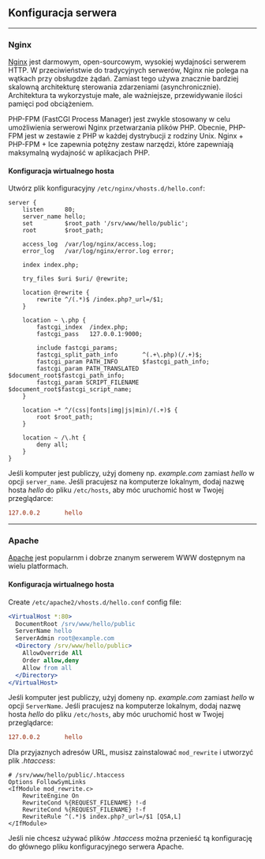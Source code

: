 ## Konfiguracja serwera
***
### Nginx
[Nginx](http://nginx.org) jest darmowym, open-sourcowym, wysokiej wydajności serwerem HTTP. W przeciwieństwie do tradycyjnych serwerów, Nginx nie polega na wątkach przy obsługdze żądań. Zamiast tego używa znacznie bardziej skalowną architekturę sterowania zdarzeniami (asynchronicznie). Architektura ta wykorzystuje małe, ale ważniejsze, przewidywanie ilości pamięci pod obciążeniem.

PHP-FPM (FastCGI Process Manager) jest zwykle stosowany w celu umożliwienia serwerowi Nginx przetwarzania plików PHP. Obecnie, PHP-FPM jest w zestawie z PHP w każdej dystrybucji z rodziny Unix. Nginx + PHP-FPM + Ice zapewnia potężny zestaw narzędzi, które zapewniają maksymalną wydajność w aplikacjach PHP.

#### Konfiguracja wirtualnego hosta
Utwórz plik konfiguracyjny `/etc/nginx/vhosts.d/hello.conf`:
```
server {
    listen      80;
    server_name hello;
    set         $root_path '/srv/www/hello/public';
    root        $root_path;

    access_log  /var/log/nginx/access.log;
    error_log   /var/log/nginx/error.log error;

    index index.php;

    try_files $uri $uri/ @rewrite;

    location @rewrite {
        rewrite ^/(.*)$ /index.php?_url=/$1;
    }

    location ~ \.php {
        fastcgi_index  /index.php;
        fastcgi_pass   127.0.0.1:9000;

        include fastcgi_params;
        fastcgi_split_path_info       ^(.+\.php)(/.+)$;
        fastcgi_param PATH_INFO       $fastcgi_path_info;
        fastcgi_param PATH_TRANSLATED $document_root$fastcgi_path_info;
        fastcgi_param SCRIPT_FILENAME $document_root$fastcgi_script_name;
    }

    location ~* ^/(css|fonts|img|js|min)/(.+)$ {
        root $root_path;
    }

    location ~ /\.ht {
        deny all;
    }
}
```

Jeśli komputer jest publiczy, użyj domeny np. _example.com_ zamiast _hello_ w opcji `server_name`. Jeśli pracujesz na komputerze lokalnym, dodaj nazwę hosta _hello_ do pliku `/etc/hosts`, aby móc uruchomić host w Twojej przeglądarce:
```conf
127.0.0.2       hello
```

***
### Apache
[Apache](http://httpd.apache.org) jest popularnm i dobrze znanym serwerem WWW dostępnym na wielu platformach.

#### Konfiguracja wirtualnego hosta
Create `/etc/apache2/vhosts.d/hello.conf` config file:
```apache
<VirtualHost *:80>
  DocumentRoot /srv/www/hello/public
  ServerName hello
  ServerAdmin root@example.com
  <Directory /srv/www/hello/public>
    AllowOverride All
    Order allow,deny
    Allow from all
  </Directory>
</VirtualHost>
```

Jeśli komputer jest publiczy, użyj domeny np. _example.com_ zamiast _hello_ w opcji `ServerName`. Jeśli pracujesz na komputerze lokalnym, dodaj nazwę hosta _hello_ do pliku `/etc/hosts`, aby móc uruchomić host w Twojej przeglądarce:
```conf
127.0.0.2       hello
```

Dla przyjaznych adresów URL, musisz zainstalować `mod_rewrite` i utworzyć plik _.htaccess_:
```
# /srv/www/hello/public/.htaccess
Options FollowSymLinks
<IfModule mod_rewrite.c>
    RewriteEngine On
    RewriteCond %{REQUEST_FILENAME} !-d
    RewriteCond %{REQUEST_FILENAME} !-f
    RewriteRule ^(.*)$ index.php?_url=/$1 [QSA,L]
</IfModule>
```

Jeśli nie chcesz używać plików _.htaccess_ można przenieść tą konfigurację do głównego pliku konfiguracyjnego serwera Apache.